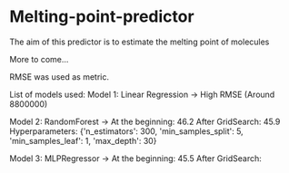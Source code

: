 # Melting-point-predictor

The aim of this predictor is to estimate the melting point of molecules

More to come...

RMSE was used as metric.

List of models used:
Model 1: Linear Regression -> High RMSE (Around 8800000)

Model 2: RandomForest -> At the beginning: 46.2
                         After GridSearch: 45.9
        Hyperparameters:
    {'n_estimators': 300, 'min_samples_split': 5, 'min_samples_leaf': 1, 'max_depth': 30}

Model 3: MLPRegressor -> At the beginning: 45.5
                         After GridSearch:
